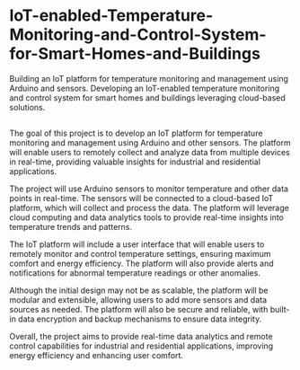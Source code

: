 # IoT-enabled-Temperature-Monitoring-and-Control-System-for-Smart-Homes-and-Buildings
Building an IoT platform for temperature monitoring and management using Arduino and sensors. Developing an IoT-enabled temperature monitoring and control system for smart homes and buildings leveraging cloud-based solutions.
##
The goal of this project is to develop an IoT platform for temperature monitoring and management using Arduino and other sensors. The platform will enable users to remotely collect and analyze data from multiple devices in real-time, providing valuable insights for industrial and residential applications.

The project will use Arduino sensors to monitor temperature and other data points in real-time. The sensors will be connected to a cloud-based IoT platform, which will collect and process the data. The platform will leverage cloud computing and data analytics tools to provide real-time insights into temperature trends and patterns.

The IoT platform will include a user interface that will enable users to remotely monitor and control temperature settings, ensuring maximum comfort and energy efficiency. The platform will also provide alerts and notifications for abnormal temperature readings or other anomalies.

Although the initial design may not be as scalable, the platform will be modular and extensible, allowing users to add more sensors and data sources as needed. The platform will also be secure and reliable, with built-in data encryption and backup mechanisms to ensure data integrity.

Overall, the project aims to provide real-time data analytics and remote control capabilities for industrial and residential applications, improving energy efficiency and enhancing user comfort.
